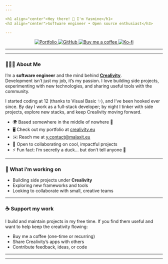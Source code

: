 ```yaml
---
---

<h1 align="center">Hey there! 👋 I'm Yasmine</h1>
<h3 align="center">Software engineer • Open source enthusiast</h3>

---
```


<p align="center">
  <a href="https://crealivity.eu">
    <img src="https://img.shields.io/badge/Crealivity-008080?style=for-the-badge&logo=vercel&logoColor=white" alt="Portfolio"/>
  </a>
  <a href="https://github.com/Crealivity">
    <img src="https://img.shields.io/badge/GitHub-000000?style=for-the-badge&logo=github&logoColor=white" alt="GitHub"/>
  </a>
  <a href="https://www.buymeacoffee.com/Crealivity">
    <img src="https://img.shields.io/badge/Buy%20Me%20a%20Coffee-FFDD00?style=for-the-badge&logo=buymeacoffee&logoColor=black" alt="Buy me a coffee"/>
  </a>
  <a href="https://ko-fi.com/Crealivity">
    <img src="https://img.shields.io/badge/Ko--fi-FF5E5B?style=for-the-badge&logo=kofi&logoColor=white" alt="Ko-fi"/>
  </a>
</p>

---
---

### 👩🏻‍💻 About Me  

I’m a **software engineer** and the mind behind **[Crealivity](https://crealivity.eu/)**.  
Development isn’t just my job, it’s my passion. I love building side projects, experimenting with new technologies, and sharing useful tools with the community.  

I started coding at 12 (thanks to Visual Basic ✨), and I’ve been hooked ever since. By day I work as a full-stack developer; by night I tinker with side projects, explore new stacks, and keep Crealivity moving forward.  

- 🌍 Based somewhere in the middle of nowhere 🌌  
- 🖥️ Check out my portfolio at [crealivity.eu](https://crealivity.eu)  
- ✉️ Reach me at [y.contact@malaxit.eu](mailto:y.contact@malaxit.eu)
- 🤝 Open to collaborating on cool, impactful projects  
- ⚡ Fun fact: I’m secretly a duck… but don’t tell anyone 🦆  

---

### 🌱 What i’m working on  
- Building side projects under **Crealivity**  
- Exploring new frameworks and tools  
- Looking to collaborate with small, creative teams  

---

### ☕ Support my work  

I build and maintain projects in my free time. If you find them useful and want to help keep the creativity flowing:  

- Buy me a coffee (one-time or recurring)  
- Share Crealivity’s apps with others  
- Contribute feedback, ideas, or code

---
---
